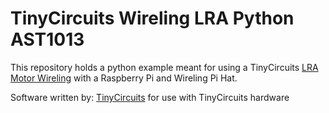 # TinyCircuits Wireling LRA Python AST1013

This repository holds a python example meant for using a TinyCircuits [LRA Motor Wireling](https://tinycircuits.com/collections/wireling-input-output/products/lra-wireling-drv2605) with a Raspberry Pi and Wireling Pi Hat.

Software written by: [TinyCircuits](https://tinycircuits.com/) for use with TinyCircuits hardware 

